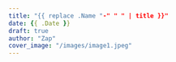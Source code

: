 ```yaml
---
title: "{{ replace .Name "-" " " | title }}"
date: {{ .Date }}
draft: true
author: "Zap"
cover_image: "/images/image1.jpeg"
---
```



<!--more-->
